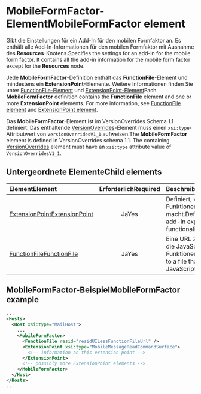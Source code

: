 # <a name="mobileformfactor-element"></a><span data-ttu-id="cc1ee-101">MobileFormFactor-Element</span><span class="sxs-lookup"><span data-stu-id="cc1ee-101">MobileFormFactor element</span></span>

<span data-ttu-id="cc1ee-p101">Gibt die Einstellungen für ein Add-In für den mobilen Formfaktor an. Es enthält alle Add-In-Informationen für den mobilen Formfaktor mit Ausnahme des **Resources**-Knotens.</span><span class="sxs-lookup"><span data-stu-id="cc1ee-p101">Specifies the settings for an add-in for the mobile form factor. It contains all the add-in information for the mobile form factor except for the **Resources** node.</span></span>

<span data-ttu-id="cc1ee-p102">Jede **MobileFormFactor**-Definition enthält das **FunctionFile**-Element und mindestens ein **ExtensionPoint**-Elemente. Weitere Informationen finden Sie unter [FunctionFile-Element](functionfile.md) und [ExtensionPoint-Element](extensionpoint.md)</span><span class="sxs-lookup"><span data-stu-id="cc1ee-p102">Each **MobileFormFactor** definition contains the  **FunctionFile** element and one or more **ExtensionPoint** elements. For more information, see [FunctionFile element](functionfile.md) and [ExtensionPoint element](extensionpoint.md).</span></span>

<span data-ttu-id="cc1ee-p103">Das **MobileFormFactor**-Element ist im VersionOverrides Schema 1.1 definiert. Das enthaltende [VersionOverrides](versionoverrides.md)-Element muss einen `xsi:type`-Attributwert von `VersionOverridesV1_1` aufweisen.</span><span class="sxs-lookup"><span data-stu-id="cc1ee-p103">The **MobileFormFactor** element is defined in VersionOverrides schema 1.1. The containing [VersionOverrides](versionoverrides.md) element must have an `xsi:type` attribute value of `VersionOverridesV1_1`.</span></span>

## <a name="child-elements"></a><span data-ttu-id="cc1ee-108">Untergeordnete Elemente</span><span class="sxs-lookup"><span data-stu-id="cc1ee-108">Child elements</span></span>

| <span data-ttu-id="cc1ee-109">Element</span><span class="sxs-lookup"><span data-stu-id="cc1ee-109">Element</span></span>                               | <span data-ttu-id="cc1ee-110">Erforderlich</span><span class="sxs-lookup"><span data-stu-id="cc1ee-110">Required</span></span> | <span data-ttu-id="cc1ee-111">Beschreibung</span><span class="sxs-lookup"><span data-stu-id="cc1ee-111">Description</span></span>  |
|:--------------------------------------|:--------:|:-------------|
| [<span data-ttu-id="cc1ee-112">ExtensionPoint</span><span class="sxs-lookup"><span data-stu-id="cc1ee-112">ExtensionPoint</span></span>](extensionpoint.md) | <span data-ttu-id="cc1ee-113">Ja</span><span class="sxs-lookup"><span data-stu-id="cc1ee-113">Yes</span></span>      | <span data-ttu-id="cc1ee-114">Definiert, wo ein Add-In Funktionen verfügbar macht.</span><span class="sxs-lookup"><span data-stu-id="cc1ee-114">Defines where an add-in exposes functionality.</span></span> |
| [<span data-ttu-id="cc1ee-115">FunctionFile</span><span class="sxs-lookup"><span data-stu-id="cc1ee-115">FunctionFile</span></span>](functionfile.md)     | <span data-ttu-id="cc1ee-116">Ja</span><span class="sxs-lookup"><span data-stu-id="cc1ee-116">Yes</span></span>      | <span data-ttu-id="cc1ee-117">Eine URL zu einer Datei, die JavaScript-Funktionen enthält.</span><span class="sxs-lookup"><span data-stu-id="cc1ee-117">A URL to a file that contains JavaScript functions.</span></span>|

## <a name="mobileformfactor-example"></a><span data-ttu-id="cc1ee-118">MobileFormFactor-Beispiel</span><span class="sxs-lookup"><span data-stu-id="cc1ee-118">MobileFormFactor example</span></span>

```xml
...
<Hosts>
  <Host xsi:type="MailHost">
    ...
    <MobileFormFactor>
      <FunctionFile resid="residUILessFunctionFileUrl" />
      <ExtensionPoint xsi:type="MobileMessageReadCommandSurface">
        <!-- information on this extension point -->
      </ExtensionPoint> 
      <!-- possibly more ExtensionPoint elements -->
    </MobileFormFactor>
  </Host>
</Hosts>
...
```
